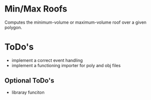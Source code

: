 # Min/Max Roofs

Computes the minimum-volume or maximum-volume roof over a given polygon.

# ToDo's
- implement a correct event handling
- implement a functioning importer for poly and obj files

## Optional ToDo's
- libraray funciton
